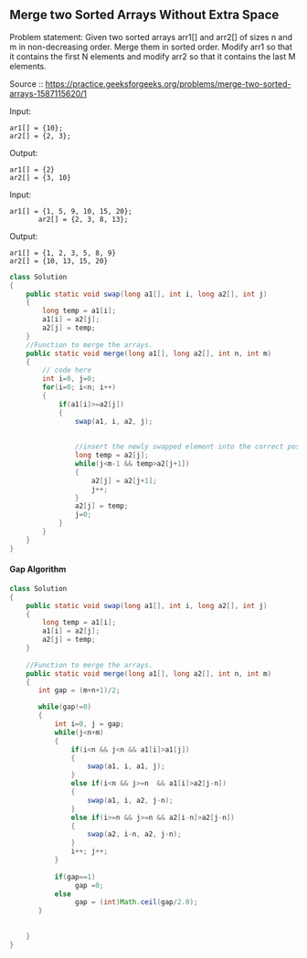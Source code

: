## Merge two Sorted Arrays Without Extra Space

Problem statement: Given two sorted arrays arr1[] and arr2[] of sizes n and m in non-decreasing order. 
Merge them in sorted order. 
Modify arr1 so that it contains the first N elements and 
modify arr2 so that it contains the last M elements.

Source :: https://practice.geeksforgeeks.org/problems/merge-two-sorted-arrays-1587115620/1

Input: 
```
ar1[] = {10};
ar2[] = {2, 3};
```
Output: 
```
ar1[] = {2}
ar2[] = {3, 10}  
```

Input: 
```
ar1[] = {1, 5, 9, 10, 15, 20};
       ar2[] = {2, 3, 8, 13};
```
Output: 
```
ar1[] = {1, 2, 3, 5, 8, 9}
ar2[] = {10, 13, 15, 20}
```

```java
class Solution
{
    public static void swap(long a1[], int i, long a2[], int j)
    {
        long temp = a1[i];
        a1[i] = a2[j];
        a2[j] = temp;
    }
    //Function to merge the arrays.
    public static void merge(long a1[], long a2[], int n, int m) 
    {
        // code here 
        int i=0, j=0;
        for(i=0; i<n; i++)
        {
            if(a1[i]>=a2[j]) 
            {
                swap(a1, i, a2, j);
                
                
                //insert the newly swapped element into the correct position of array 2
                long temp = a2[j];
                while(j<m-1 && temp>a2[j+1])
                {
                    a2[j] = a2[j+1];
                    j++;
                }
                a2[j] = temp;
                j=0;
            }
        }
    }
}


```

#### Gap Algorithm

```java
class Solution
{
    public static void swap(long a1[], int i, long a2[], int j)
    {
        long temp = a1[i];
        a1[i] = a2[j];
        a2[j] = temp;
    }
   
    //Function to merge the arrays.
    public static void merge(long a1[], long a2[], int n, int m) 
    {
       int gap = (m+n+1)/2;

       while(gap!=0)
       {
           int i=0, j = gap;
           while(j<n+m)
           {
               if(i<n && j<n && a1[i]>a1[j])
               {
                   swap(a1, i, a1, j);
               }
               else if(i<n && j>=n  && a1[i]>a2[j-n])
               {
                   swap(a1, i, a2, j-n);
               }
               else if(i>=n && j>=n && a2[i-n]>a2[j-n])
               {
                   swap(a2, i-n, a2, j-n);
               }
               i++; j++;
           }
           
           if(gap==1)
                gap =0;
           else
                gap = (int)Math.ceil(gap/2.0);
       }
       
       
    }
}

```